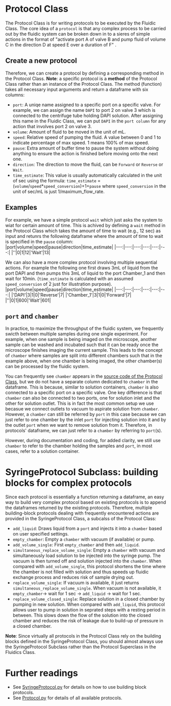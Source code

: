 # Protocol Class
The Protocol Class is for writing protocols to be executed by the Fluidic Class.
The core idea of a `protocol` is that any complex process to be carried out by the fluidic system can be broken down in to a sieres of simple actions in the format of "activate port A of valve B and pump fluid of volume C in the direction D at speed E over a duration of F" . 
## Create a new protocol
Therefore, we can create a protocol by defining a corresponding method in the Protocol Class.
**Note**: a specific protocol is a **method** of the Protocol Class rather than an instance of the Protocol Class.
The method (function) takes all necessary input arguments and return a dataframe with six columns:
- `port`: A uniqe name assigned to a specific port on a specific valve.
For example, we can assign the name `DAPI` to port 2 on valve 3 which is connected to the centrifuge tube holding DAPI solution.
After assigning this name in the Fluidic Class, we can put `DAPI` in the `port column` for any action that involves port 2 on valve 3.
- `volume`: Amount of fluid to be moved in the unit of mL.
- `speed`: Relative speed of pumping the fluid. A value between 0 and 1 to indicate percentage of max speed. 1 means 100% of max speed.
- `pause`: Extra amount of buffer time to pause the system without doing anything to ensure the action is finished before moving onto the next one. 
- `direction`: The direction to move the fluid, can be `Forward` or `Reverse` or `Wait`. 
- `time_estimate`: This value is usually automatically calculated in the unit of sec using the formula: `time_estimate` = (`volume`/`speed`*`speed_conversion`)+1+`pause` 
where `speed_conversion` in the unit of sec/mL is just 1/maximum_flow_rate.
## Examples
For example, we have a simple protocol `wait` which just asks the system to wiat for certain amount of time. 
This is achived by defining a `wait` method in the Protocol Class which takes the amount of time to wait (e.g., 12 sec) as input and retunrs the following dataframe where the amount of time to wait is specified in the `pause` column:
|port|volume|speed|pause|direction|time_estimate|
|---:|---:|---:|---:|---:|---:|
|''|0|1|12|'Wait'|13|

We can also have a more complex protocol involving multiple sequential actions. For example the following one first draws 3mL of liquid from the port DAPI and then pumps this 3mL of liquid to the port Chamber_1 and then wait for 10min. (`time_estimate` is calculated with an assumed `speed_conversion` of 2 just for illustration purpose).
|port|volume|speed|pause|direction|time_estimate|
|---:|---:|---:|---:|---:|---:|
|'DAPI'|3|1|0|'Reverse'|7|
|'Chamber_1'|3|1|0|'Forward'|7|
|''|0|1|600|'Wait'|601|
## `port` and `chamber`
In practice, to maximize the throughput of the fluidic system, we frequently swicth between multiple samples during one single experiment. 
For example, when one sample is being imaged on the microscope, another sample can be washed and incubated such that it can be ready once the microscope finishes imaging the current sample. 
This leads to the concept of `chamber` where samples are split into different chambers such that in the example above, when one chamber is being imaged, the other chamber(s) can be processed by the fluidic system.

You can frequently see `chamber` appears in the [source code of the Protocol Class](Protocol.py), but we do not have a separate column dedicated to `chamber` in the dataframe.
This is because, similar to solution containers, `chamber` is also connected to a specific port on a specific valve.
One key difference is that `chamber` can also be connected to two ports, one for solution inlet and the other for solution outlet. 
This is in fact the most common setup we use becasue we connect outlets to vacuum to aspirate solution from `chamber`.
However, a `chamber` can still be referred by `port` in this case because we can just refer to one chamber by the inlet `port` for injecting solution into it and by the outlet `port` when we want to remove solution from it. 
Therefore, in protocols' dataframe, we can just refer to a `chamber` by referring to `port`(s). 

However, during documentation and coding, for added clarity, we still use `chamber` to refer to the chamber holding the samples and `port`, in most cases, refer to a solution container.
# SyringeProtocol Subclass: building blocks for complex protocols
Since each protocol is essentially a function returning a dataframe, an easy way to build very complex protocol based on existing protocols is to append the dataframes returned by the existing protocols. 
Therefore, multiple building-block protocols dealing with frequently encountered actions are provided in the SyringeProtocol Class, a subcalss of the Protocol Class:
- `add_liquid`: Draws liquid from a `port` and injects it into a `chamber` based on user specified settings.
- `empty_chamber`: Empty a `chamber` with vacuum (if available) or pump.
- `add_volume_single`: First `empty_chamber` and then `add_liquid`.
- `simultaneous_replace_volume_single`: Empty a `chamber` with vacuum and simultaneously load solution to be injected into the syringe pump.
The vacuum is then turned off and solution injected into the `chamber`.
When compared with `add_volume_single`, this protocol shortens the time where the chamber is not filled with solution and thus speeds up fluidic exchange process and reduces risk of sample drying out.
- `replace_volume_single`: If vacuum is available, it just returns `simultaneous_replace_volume_single`.
When vacuum is not available, it `empty_chamber`-> wait for 1 sec -> `add_liquid` -> wait for 1 sec.
- `replace_volume_closed_single`: Replace solution in a closed chamber by pumping in new solution.
When compared with `add_liquid`, this protocol allows user to pump in solution in seprated steps with a resting period in between.
This slows down the flow of the solution into the closed chamber and reduces the risk of leakage due to build-up of pressure in a closed chamber.

**Note**: Since virtually all protocols in the Protocol Class rely on the building blocks defined in the SyringeProtocol Class, you should almost always use the SyringeProtocol Subclass rather than the Protocol Superclass in the Fluidics Class. 

# Further readings
- See [SyringeProtocol.py](SyringeProtocol.py) for details on how to use building block protocols.
- See [Protocol.py](Protocol.py) for details of all available protocols.
